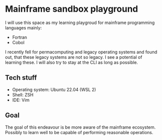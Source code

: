 # Mainframe sandbox playground

I will use this space as my learning playgroud for mainframe
programming languages mainly:

- Fortran
- Cobol

I recently fell for permacomputing and legacy operating systems and found
out, that these legacy systems are not so legacy. I see a potential of learning
these. I will also try to stay at the CLI as long as possible.

## Tech stuff

- Operating system: Ubuntu 22.04 (WSL 2)
- Shell: ZSH
- IDE: Vim

## Goal

The goal of this endeavour is be more aware of the mainframe ecosystem.
Possibly to learn well to be capable of performing reasonable operations.
